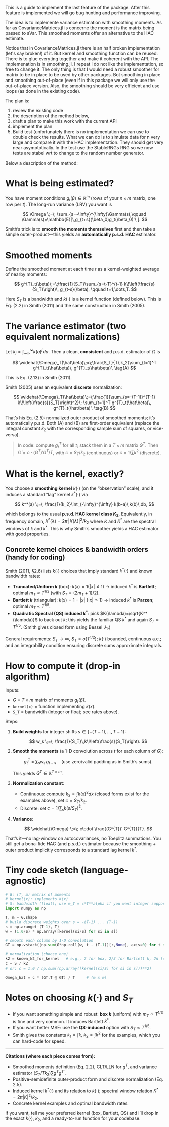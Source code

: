 This is a guide to implement the last feature of the package. After this feature is implemented we will go bug hunting and performance improving. 

The idea is to implemente variance estimation with smoothing moments. As far as CovarianceMatrices.jl is concerne the moment is the matrix being passed to aVar. This smoothed moments offer an alternative to the HAC estimate. 

Notice that in CovarianceMatrices.jl there is an half broken implementation (let's say broken!) of it. But kernel and smoothing function can be reused. There is to glue everyting together and make it coherent with the API. The implemenation is in smoothing.jl. I repeat i do not like the implementation, so free to change it. The only thing is that I would need a robust smoother for matrix to be in place to be used by other packages. Bot smoothing in place and smoothing out-of-place (even if in
this package we will only use the out-of-place version. Also, the smoothing should be very efficient and use loops (as done in the existing code). 

The plan is:

1) review the existing code
2) the description of the method below,
3) draft a plan to make this work with the current API
4) implement the plan
5) Build test (unfortunately there is no implementation we can use to double check the results. What we can do is to simulate data for n very large and compare it with the HAC implementation. They should get very near asymptotically. In the test use the StableRNGs RNG so we now tests are stabel wrt to change to the random number generator. 


Below a description of the method:






# What is being estimated?

You have moment conditions $g_t(\beta)\in\mathbb{R}^m$ (rows of your $n\times m$ matrix, one row per $t$). The long-run variance (LRV) you want is

$$
\Omega \;=\; \sum_{s=-\infty}^{\infty}\Gamma(s),\qquad \Gamma(s)=\mathbb{E}[\,g_{t+s}(\beta_0)g_t(\beta_0)'\,].
$$

Smith’s trick is to **smooth the moments themselves** first and then take a simple outer-product—this yields an **automatically p.s.d. HAC** estimator.&#x20;

# Smoothed moments

Define the smoothed moment at each time $t$ as a kernel-weighted average of nearby moments:

$$
g^{T}_t(\beta)\;=\;\frac{1}{S_T}\sum_{s=t-T}^{t-1} k\!\left(\frac{s}{S_T}\right)\, g_{t-s}(\beta),
\qquad t=1,\dots,T.
$$

Here $S_T$ is a bandwidth and $k(\cdot)$ is a kernel function (defined below). This is Eq. (2.2) in Smith (2011) and the same construction in Smith (2005). &#x20;

# The variance estimator (two equivalent normalizations)

Let $k_j=\int_{-\infty}^{\infty} k(a)^j\,da$. Then a clean, **consistent** and p.s.d. estimator of $\Omega$ is

$$
\widehat{\Omega}_T(\hat\beta)\;=\;\frac{S_T}{T\,k_2}\sum_{t=1}^T g^{T}_t(\hat\beta)\, g^{T}_t(\hat\beta)'. \tag{A}
$$

This is Eq. (2.13) in Smith (2011).&#x20;

Smith (2005) uses an equivalent **discrete** normalization:

$$
\widehat{\Omega}_T(\hat\beta)\;=\;\frac{1}{\sum_{s=-(T-1)}^{T-1} k\!\left(\frac{s}{S_T}\right)^2}\;
\sum_{t=1}^T g^{T}_t(\hat\beta)\, g^{T}_t(\hat\beta)'. \tag{B}
$$

That’s his Eq. (2.5): normalized outer product of smoothed moments; it’s automatically p.s.d. Both (A) and (B) are first-order equivalent (replace the integral constant $k_2$ with the corresponding sample sum of squares, or vice-versa).&#x20;

> In code: compute $g^{T}_t$ for all $t$; stack them in a $T\times m$ matrix $G^{T}$. Then
> $\,\widehat{\Omega} = c\cdot (G^{T})' G^{T}/T$, with $c=S_T/k_2$ (continuous) or $c=1/\sum k^2$ (discrete).

# What is the kernel, exactly?

You choose a **smoothing kernel** $k(\cdot)$ (on the “observation” scale), and it induces a standard “lag” kernel $k^*(\cdot)$ via

$$
k^*(a) \;=\; \frac{1}{k_2}\int_{-\infty}^{\infty} k(b-a)\,k(b)\,db,
$$

which belongs to the usual **p.s.d. HAC kernel class $K_2$**. Equivalently, in frequency domain, $K^*(\lambda)=2\pi\,|K(\lambda)|^2/k_2$ where $K$ and $K^*$ are the spectral windows of $k$ and $k^*$. This is why Smith’s smoother yields a HAC estimator with good properties.  &#x20;

## Concrete kernel choices & bandwidth orders (handy for coding)

Smith (2011, §2.6) lists $k(\cdot)$ choices that imply standard $k^*(\cdot)$ and known bandwidth rates:

* **Truncated/Uniform $k$** (box): $k(x)=1(|x|\le 1)$ → induced $k^*$ is **Bartlett**; optimal $m_T\propto T^{1/3}$ (with $S_T=(2m_T+1)/2$).&#x20;
* **Bartlett $k$** (triangular): $k(x)=1-|x| \ (|x|\le 1)$ → induced $k^*$ is **Parzen**; optimal $m_T\propto T^{1/5}$.&#x20;
* **Quadratic Spectral (QS) induced $k^*$**: pick $K(\lambda)=\sqrt{K^*(\lambda)}$ to back out $k$; this yields the familiar QS $k^*$ and again $S_T\propto T^{1/5}$. (Smith gives closed form using Bessel $J_1$.)&#x20;

General requirements: $S_T\to\infty$, $S_T=o(T^{1/2})$; $k(\cdot)$ bounded, continuous a.e.; and an integrability condition ensuring discrete sums approximate integrals. &#x20;

# How to compute it (drop-in algorithm)

Inputs:

* $G$ = $T\times m$ matrix of moments $g_t(\hat\beta)$.
* `kernel(x)` = function implementing $k(x)$.
* `S_T` = bandwidth (integer or float; see rates above).

Steps:

1. **Build weights** for integer shifts $s\in\{-(T-1),\dots,T-1\}$:

   $$
   w_s \;=\; \frac{1}{S_T}\,k\!\left(\frac{s}{S_T}\right).
   $$
2. **Smooth the moments** (a 1-D convolution across $t$ for each column of $G$):

   $$
   g^{T}_t\;=\;\sum_{s} w_s\, g_{t-s}\quad(\text{use zero/valid padding as in Smith’s sums}).
   $$

   This yields $G^{T}\in\mathbb{R}^{T\times m}$.
3. **Normalization constant**:

   * Continuous: compute $k_2=\int k(x)^2dx$ (closed forms exist for the examples above), set $c=S_T/k_2$.&#x20;
   * Discrete: set $c = 1/\sum_{s} k(s/S_T)^2$.&#x20;
4. **Variance**:

   $$
   \widehat{\Omega} \;=\; c\cdot \frac{(G^{T})' G^{T}}{T}.
   $$

That’s it—no lag-window on autocovariances, no Toeplitz summations. You still get a bona-fide HAC (and p.s.d.) estimator because the smoothing + outer product implicitly corresponds to a standard lag kernel $k^*$.&#x20;

# Tiny code sketch (language-agnostic)

```python
# G: (T, m) matrix of moments
# kernel(x): implements k(x)
# S: bandwidth (float); use m_T = c*T**alpha if you want integer support
import numpy as np

T, m = G.shape
# build discrete weights over s = -(T-1) ... (T-1)
s = np.arange(-(T-1), T)
w = (1.0/S) * np.array([kernel(si/S) for si in s])

# smooth each column by 1-D convolution
GT = np.vstack([np.sum(G*np.roll(w, t - (T-1))[:,None], axis=0) for t in range(T)])

# normalization (choose one)
k2 = known_k2_for_kernel   # e.g., 2 for box, 2/3 for Bartlett k, 2π for QS case in Smith (2011)
c = S / k2
# or: c = 1.0 / np.sum((np.array([kernel(si/S) for si in s]))**2)

Omega_hat = c * (GT.T @ GT) / T     # (m x m)
```

# Notes on choosing $k(\cdot)$ and $S_T$

* If you want something simple and robust: **box $k$** (uniform) with $m_T\propto T^{1/3}$ is fine and very common. It induces Bartlett $k^*$.&#x20;
* If you want better MSE: use the **QS-induced** option with $S_T\propto T^{1/5}$.&#x20;
* Smith gives the constants $k_1=\int k,\;k_2=\int k^2$ for the examples, which you can hard-code for speed.&#x20;

---

**Citations (where each piece comes from):**

* Smoothed moments definition (Eq. 2.2), CLT/LLN for $g^T$, and variance estimator $(S_T/Tk_2)\sum g^Tg^{T\prime}$.&#x20;
* Positive-semidefinite outer-product form and discrete normalization (Eq. 2.5).&#x20;
* Induced kernel $k^*(\cdot)$ and its relation to $k(\cdot)$; spectral window relation $K^*=2\pi|K|^2/k_2$. &#x20;
* Concrete kernel examples and optimal bandwidth rates. &#x20;

If you want, tell me your preferred kernel (box, Bartlett, QS) and I’ll drop in the exact $k(\cdot)$, $k_2$, and a ready-to-run function for your codebase.

